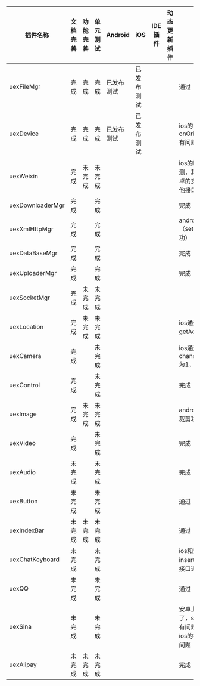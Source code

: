 | 插件名称             | 文档完善 | 功能完善 | 单元测试 | Android | iOS   | IDE插件 | 动态更新插件 | 内部测试                                     | 自动化测试 | 负责人  |
| ---------------- | ---- | ---- | ---- | ------- | ----- | ----- | ------ | ---------------------------------------- | ----- | ---- |
| uexFileMgr       | 完成   | 完成   | 完成   | 已发布测试   | 已发布测试 |       |        | 通过                                       |       | 高山   |
| uexDevice        | 完成   | 完成   | 完成   | 已发布测试   | 已发布测试 |       |        | ios的onOrientationChange有问题，安卓通过          |       | 高山   |
| uexWeixin        | 完成   | 未完成  | 未完成  |         |       |       |        | ios的login和支付接口没测，其他接口通过。安卓的支付接口没测，其他接口通过。 |       | 高山   |
| uexDownloaderMgr | 完成   |      | 完成   |         |       |       |        | 完成                                       |       |      |
| uexXmlHttpMgr    | 完成   |      | 完成   |         |       |       |        | android（setInputStream没成功）               |       |      |
| uexDataBaseMgr   | 完成   |      | 完成   |         |       |       |        | 完成                                       |       |      |
| uexUploaderMgr   | 完成   |      | 完成   |         |       |       |        | 完成                                       |       |      |
| uexSocketMgr     | 完成   | 未完成  | 未完成  |         |       |       |        |                                          |       |      |
| uexLocation      | 完成   | 未完成  | 未完成  |         |       |       |        | ios通过，安卓getAddress有问题                    |       | 高山   |
| uexCamera        | 完成   |      | 未完成  |         |       |       |        | ios通过，安卓上changeCameraPosition为1，返回时挂了    |       | 高山   |
| uexControl       | 完成   |      | 未完成  |         |       |       |        | 完成                                       |       |      |
| uexImage         | 完成   | 未完成  | 未完成  |         |       |       |        | android（自定义长宽比裁剪功能取消）                    |       |      |
| uexVideo         | 完成   |      | 未完成  |         |       |       |        | 完成                                       |       |      |
| uexAudio         | 未完成  |      | 未完成  |         |       |       |        | 完成                                       |       |      |
| uexButton        | 未完成  |      | 未完成  |         |       |       |        | 通过                                       |       | 高山   |
| uexIndexBar      | 未完成  | 未完成  | 未完成  |         |       |       |        | 通过                                       |       | 高山   |
| uexChatKeyboard  | 未完成  |      | 未完成  |         |       |       |        | ios和安卓的insertAfterAt没有，其他接口通过。           |       | 高山   |
| uexQQ            | 未完成  |      | 未完成  |         |       |       |        | 通过                                       |       | 高山   |
| uexSina          | 未完成  |      | 未完成  |         |       |       |        | 安卓上registerApp去掉了，sendImageContent有问题，logou有问题。ios的各个接口返回值有问题 |       | 高山   |
| uexAlipay        | 未完成  | 未完成  | 未完成  |         |       |       |        | 完成                                       |       |      |